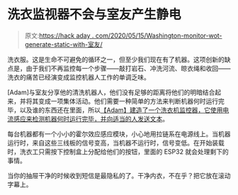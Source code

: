 # 洗衣监视器不会与室友产生静电

> 原文:[https://hack aday . com/2020/05/15/Washington-monitor-wot-generate-static-with-室友/](https://hackaday.com/2020/05/15/laundry-monitor-wont-generate-static-with-roommates/)

洗衣服。这是生命不可避免的循环之一，但至少我们现在有了机器。这项创新的缺点是，由于我们不再监控每一个步骤——敲打岩石、冲洗河流、晾衣绳和收回——洗衣的痛苦已经演变成监控机器人工作的单调乏味。

[Adam]与室友分享他的清洗机器人，他们没有足够的距离将他们的明暗结合起来，并将其变成一项集体活动。他们需要一种简单的方法来判断机器何时运行完毕，以及谁的东西还在里面，所以[【Adam】建造了一个洗衣机监控器，它使用电流感应来检测机器何时运行完毕，并向适当的人发送文本](http://hackaday.io/project/169990-easy-laundry-monitor)。

每台机器都有一个小小的霍尔效应感应模块，小心地用拉链系在电源线上。当机器运行时，来自这些三线板的信号变高，当机器不运行时，信号变低。在开始装载时，洗衣工只需按下控制盒上分配给他们的按钮，里面的 ESP32 就会处理剩下的事情。

当你的抽屉干净的时候收到短信是最隐私的了。干净内衣，不在乎？把它放在滚动字幕上。